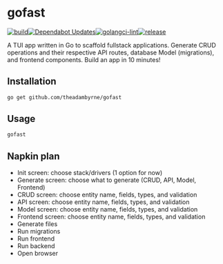 # gofast

[![build](https://github.com/charmbracelet/bubbletea-app-template/actions/workflows/build.yml/badge.svg?branch=main)](https://github.com/charmbracelet/bubbletea-app-template/actions/workflows/build.yml)[![Dependabot Updates](https://github.com/charmbracelet/bubbletea-app-template/actions/workflows/dependabot/dependabot-updates/badge.svg)](https://github.com/charmbracelet/bubbletea-app-template/actions/workflows/dependabot/dependabot-updates)[![golangci-lint](https://github.com/charmbracelet/bubbletea-app-template/actions/workflows/lint.yml/badge.svg)](https://github.com/charmbracelet/bubbletea-app-template/actions/workflows/lint.yml)[![release](https://github.com/charmbracelet/bubbletea-app-template/actions/workflows/release.yml/badge.svg)](https://github.com/charmbracelet/bubbletea-app-template/actions/workflows/release.yml)

A TUI app written in Go to scaffold fullstack applications. Generate CRUD operations and their respective API routes, database Model (migrations), and frontend components. Build an app in 10 minutes!

## Installation

```bash
go get github.com/theadambyrne/gofast
```

## Usage

```bash
gofast
```

## Napkin plan

- Init screen: choose stack/drivers (1 option for now)
- Generate screen: choose what to generate (CRUD, API, Model, Frontend)
- CRUD screen: choose entity name, fields, types, and validation
- API screen: choose entity name, fields, types, and validation
- Model screen: choose entity name, fields, types, and validation
- Frontend screen: choose entity name, fields, types, and validation
-  Generate files
-  Run migrations
-  Run frontend
-  Run backend
-  Open browser
